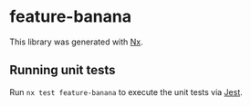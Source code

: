 # feature-banana

This library was generated with [Nx](https://nx.dev).

## Running unit tests

Run `nx test feature-banana` to execute the unit tests via [Jest](https://jestjs.io).
